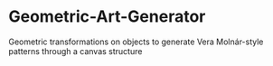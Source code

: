 # Geometric-Art-Generator
Geometric transformations on objects to generate Vera Molnár-style patterns through a canvas structure
